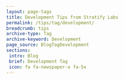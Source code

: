 ```yaml
---
layout: page-tags
title: Development Tips from Stratify Labs
permalink: /tips/tag/development/
breadcrumb: tips
archive-type: Tag
archive-keyword: Development
page_source: BlogTagDevelopment
sections:
 intro: Blog
 brief: Development Tag
 icon: fa fa-newspaper-o fa-5x
---
```

